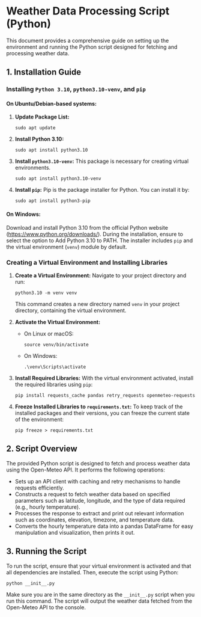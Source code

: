 
# Weather Data Processing Script (Python)

This document provides a comprehensive guide on setting up the environment and running the Python script designed for fetching and processing weather data.

## 1. Installation Guide

### Installing `Python 3.10`,  `python3.10-venv`, and  `pip`

#### On Ubuntu/Debian-based systems:

1.  **Update Package List:**
    ```
    sudo apt update
    ```
2.  **Install Python 3.10:**
    ```
    sudo apt install python3.10
    ```
3.  **Install  `python3.10-venv`:**  This package is necessary for creating virtual environments.
    ```
    sudo apt install python3.10-venv
    ```
4.  **Install  `pip`:**  Pip is the package installer for Python. You can install it by:
    ```
    sudo apt install python3-pip
    ```

#### On Windows:

Download and install Python 3.10 from the official Python website (https://www.python.org/downloads/). During the installation, ensure to select the option to Add Python 3.10 to PATH. The installer includes  `pip`  and the virtual environment (`venv`) module by default.

### Creating a Virtual Environment and Installing Libraries

1.  **Create a Virtual Environment:**  Navigate to your project directory and run:
    ```
    python3.10 -m venv venv
    ```
    This command creates a new directory named  `venv`  in your project directory, containing the virtual environment.
    
2.  **Activate the Virtual Environment:**
    
    -   On Linux or macOS:
        ```
        source venv/bin/activate
        ```
    -   On Windows:
        ```
        .\venv\Scripts\activate
        ```
3.  **Install Required Libraries:**  With the virtual environment activated, install the required libraries using  `pip`:
    ```
    pip install requests_cache pandas retry_requests openmeteo-requests
    ```
4.  **Freeze Installed Libraries to  `requirements.txt`:**  To keep track of the installed packages and their versions, you can freeze the current state of the environment:
    ```
    pip freeze > requirements.txt
    ```

## 2. Script Overview

The provided Python script is designed to fetch and process weather data using the Open-Meteo API. It performs the following operations:

-   Sets up an API client with caching and retry mechanisms to handle requests efficiently.
-   Constructs a request to fetch weather data based on specified parameters such as latitude, longitude, and the type of data required (e.g., hourly temperature).
-   Processes the response to extract and print out relevant information such as coordinates, elevation, timezone, and temperature data.
-   Converts the hourly temperature data into a pandas DataFrame for easy manipulation and visualization, then prints it out.

## 3. Running the Script

To run the script, ensure that your virtual environment is activated and that all dependencies are installed. Then, execute the script using Python:
```
python __init__.py
```
Make sure you are in the same directory as the  `__init__.py`  script when you run this command. The script will output the weather data fetched from the Open-Meteo API to the console.
